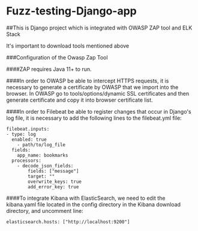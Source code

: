 # Fuzz-testing-Django-app

##This is Django project which is integrated with OWASP ZAP tool and ELK Stack 

It's important to download tools mentioned above

###Configuration of the Owasp Zap Tool

####ZAP requires Java 11+ to run.

####In order to OWASP be able to intercept HTTPS requests, it is necessary to generate a certificate by OWASP that we import into the browser. 
In OWASP go to tools/options/dynamic SSL certificates and then generate certificate and copy it into browser certificate list.

####In order to Filebeat  be able to register changes that occur in Django's log file, it is necessary to add the following lines to the filebeat.yml file:

```
filebeat.inputs:
- type: log
  enabled: true
    - path/to/log_file
  fields:
    app_name: bookmarks
  processors:
    - decode_json_fields:
        fields: ["message"]
        target: ""
        overwrite_keys: true
        add_error_key: true
```

####To integrate Kibana with ElasticSearch, we need to edit the kibana.yaml file located in the config directory in the Kibana download directory, and uncomment line:

```
elasticsearch.hosts: ["http://localhost:9200"]
```